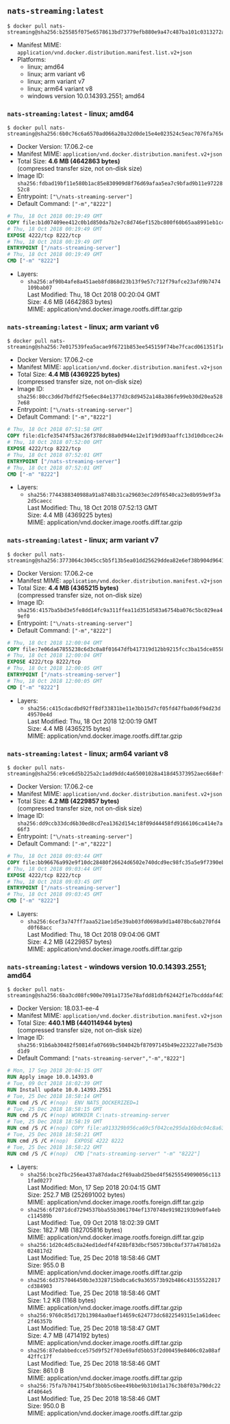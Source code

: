 ## `nats-streaming:latest`

```console
$ docker pull nats-streaming@sha256:b25585f075e6578613bd73779efb880e9a47c487ba101c0313272a7ebee38045
```

-	Manifest MIME: `application/vnd.docker.distribution.manifest.list.v2+json`
-	Platforms:
	-	linux; amd64
	-	linux; arm variant v6
	-	linux; arm variant v7
	-	linux; arm64 variant v8
	-	windows version 10.0.14393.2551; amd64

### `nats-streaming:latest` - linux; amd64

```console
$ docker pull nats-streaming@sha256:6b0c76c6a6570ad066a20a32d0de15e4e023524c5eac7076fa765ec91a12ff67
```

-	Docker Version: 17.06.2-ce
-	Manifest MIME: `application/vnd.docker.distribution.manifest.v2+json`
-	Total Size: **4.6 MB (4642863 bytes)**  
	(compressed transfer size, not on-disk size)
-	Image ID: `sha256:fdbad19bf11e580b1ac85e830909d8f76d69afaa5ea7c9bfad9b11e9722852c8`
-	Entrypoint: `["\/nats-streaming-server"]`
-	Default Command: `["-m","8222"]`

```dockerfile
# Thu, 18 Oct 2018 00:19:49 GMT
COPY file:b1d07409ee412c0b1d850da7b2e7c8d746ef152bc800f60b65aa8991eb1c490b in /nats-streaming-server 
# Thu, 18 Oct 2018 00:19:49 GMT
EXPOSE 4222/tcp 8222/tcp
# Thu, 18 Oct 2018 00:19:49 GMT
ENTRYPOINT ["/nats-streaming-server"]
# Thu, 18 Oct 2018 00:19:49 GMT
CMD ["-m" "8222"]
```

-	Layers:
	-	`sha256:af90b4afe8a451aeb8fd868d23b13f9e57c712f79afce23afd9b7474109bab07`  
		Last Modified: Thu, 18 Oct 2018 00:20:04 GMT  
		Size: 4.6 MB (4642863 bytes)  
		MIME: application/vnd.docker.image.rootfs.diff.tar.gzip

### `nats-streaming:latest` - linux; arm variant v6

```console
$ docker pull nats-streaming@sha256:7e017539fea5acae9f6721b853ee545159f74be7fcacd061351f1e0b977c3d1b
```

-	Docker Version: 17.06.2-ce
-	Manifest MIME: `application/vnd.docker.distribution.manifest.v2+json`
-	Total Size: **4.4 MB (4369225 bytes)**  
	(compressed transfer size, not on-disk size)
-	Image ID: `sha256:80cc3d6d7bdfd2f5e6ec84e1377d3c8d9452a148a386fe99eb30d20ea5287e68`
-	Entrypoint: `["\/nats-streaming-server"]`
-	Default Command: `["-m","8222"]`

```dockerfile
# Thu, 18 Oct 2018 07:51:58 GMT
COPY file:d1cfe35474f53ac26f378dc88a0d944e12e1f19dd93aaffc13d10dbcec24c944 in /nats-streaming-server 
# Thu, 18 Oct 2018 07:52:00 GMT
EXPOSE 4222/tcp 8222/tcp
# Thu, 18 Oct 2018 07:52:01 GMT
ENTRYPOINT ["/nats-streaming-server"]
# Thu, 18 Oct 2018 07:52:01 GMT
CMD ["-m" "8222"]
```

-	Layers:
	-	`sha256:7744388340988a91a8748b31ca29603ec2d9f6540ca23e8b959e9f3a2d5caecc`  
		Last Modified: Thu, 18 Oct 2018 07:52:13 GMT  
		Size: 4.4 MB (4369225 bytes)  
		MIME: application/vnd.docker.image.rootfs.diff.tar.gzip

### `nats-streaming:latest` - linux; arm variant v7

```console
$ docker pull nats-streaming@sha256:3773064c3045cc5b5f13b5ea01dd25629ddea82e6ef38b904d9641807c8ca280
```

-	Docker Version: 17.06.2-ce
-	Manifest MIME: `application/vnd.docker.distribution.manifest.v2+json`
-	Total Size: **4.4 MB (4365215 bytes)**  
	(compressed transfer size, not on-disk size)
-	Image ID: `sha256:4157ba5bd3e5fe8dd14fc9a311ffea11d351d583a6754ba076c5bc029ea49ef0`
-	Entrypoint: `["\/nats-streaming-server"]`
-	Default Command: `["-m","8222"]`

```dockerfile
# Thu, 18 Oct 2018 12:00:04 GMT
COPY file:7e06da67855238c6d3c0a8f01647dfb417319d12bb9215fcc3ba15dce85580dc in /nats-streaming-server 
# Thu, 18 Oct 2018 12:00:04 GMT
EXPOSE 4222/tcp 8222/tcp
# Thu, 18 Oct 2018 12:00:05 GMT
ENTRYPOINT ["/nats-streaming-server"]
# Thu, 18 Oct 2018 12:00:05 GMT
CMD ["-m" "8222"]
```

-	Layers:
	-	`sha256:c415cdacdbd92ff8df33831be11e3bb15d7cf05fd47fba0d6f94d23d49570e4d`  
		Last Modified: Thu, 18 Oct 2018 12:00:19 GMT  
		Size: 4.4 MB (4365215 bytes)  
		MIME: application/vnd.docker.image.rootfs.diff.tar.gzip

### `nats-streaming:latest` - linux; arm64 variant v8

```console
$ docker pull nats-streaming@sha256:e9ce6d5b225a2c1add9ddc4a65001028a418d45373952aec668eff8a6b91a051
```

-	Docker Version: 17.06.2-ce
-	Manifest MIME: `application/vnd.docker.distribution.manifest.v2+json`
-	Total Size: **4.2 MB (4229857 bytes)**  
	(compressed transfer size, not on-disk size)
-	Image ID: `sha256:dd9ccb33dcd6b30ed8cd7ea1362d154c18f09d44458fd9166106ca414e7a66f3`
-	Entrypoint: `["\/nats-streaming-server"]`
-	Default Command: `["-m","8222"]`

```dockerfile
# Thu, 18 Oct 2018 09:03:44 GMT
COPY file:bb96676a992e9f10dc28480f26624d6502e740dcd9ec98fc35a5e9f7390eb988 in /nats-streaming-server 
# Thu, 18 Oct 2018 09:03:44 GMT
EXPOSE 4222/tcp 8222/tcp
# Thu, 18 Oct 2018 09:03:45 GMT
ENTRYPOINT ["/nats-streaming-server"]
# Thu, 18 Oct 2018 09:03:45 GMT
CMD ["-m" "8222"]
```

-	Layers:
	-	`sha256:6cef3a747ff7aaa521ae1d5e39ab03fd0698a9d1a4078bc6ab270fd4d0f68acc`  
		Last Modified: Thu, 18 Oct 2018 09:04:06 GMT  
		Size: 4.2 MB (4229857 bytes)  
		MIME: application/vnd.docker.image.rootfs.diff.tar.gzip

### `nats-streaming:latest` - windows version 10.0.14393.2551; amd64

```console
$ docker pull nats-streaming@sha256:6ba3cd08fc900e7091a1735e78afdd81dbf62442f1e7bcdddaf4d33fd29da2a9
```

-	Docker Version: 18.03.1-ee-4
-	Manifest MIME: `application/vnd.docker.distribution.manifest.v2+json`
-	Total Size: **440.1 MB (440114944 bytes)**  
	(compressed transfer size, not on-disk size)
-	Image ID: `sha256:91b6ab30482f50814fa07669bc504042bf87097145b49e223227a8e75d3bd1d9`
-	Default Command: `["nats-streaming-server","-m","8222"]`

```dockerfile
# Mon, 17 Sep 2018 20:04:15 GMT
RUN Apply image 10.0.14393.0
# Tue, 09 Oct 2018 18:02:39 GMT
RUN Install update 10.0.14393.2551
# Tue, 25 Dec 2018 18:58:14 GMT
RUN cmd /S /C #(nop)  ENV NATS_DOCKERIZED=1
# Tue, 25 Dec 2018 18:58:15 GMT
RUN cmd /S /C #(nop) WORKDIR C:\nats-streaming-server
# Tue, 25 Dec 2018 18:58:19 GMT
RUN cmd /S /C #(nop) COPY file:a913329b956ca69c5f042ce295da16bdc04c8a638b08a98d94204be2e06709af in nats-streaming-server.exe 
# Tue, 25 Dec 2018 18:58:21 GMT
RUN cmd /S /C #(nop)  EXPOSE 4222 8222
# Tue, 25 Dec 2018 18:58:22 GMT
RUN cmd /S /C #(nop)  CMD ["nats-streaming-server" "-m" "8222"]
```

-	Layers:
	-	`sha256:bce2fbc256ea437a87dadac2f69aabd25bed4f56255549090056c1131fad0277`  
		Last Modified: Mon, 17 Sep 2018 20:04:15 GMT  
		Size: 252.7 MB (252691002 bytes)  
		MIME: application/vnd.docker.image.rootfs.foreign.diff.tar.gzip
	-	`sha256:6f2071dcd7294537bba55b3061704ef1370748e91982193b9e0fa4ebc114589b`  
		Last Modified: Tue, 09 Oct 2018 18:02:39 GMT  
		Size: 182.7 MB (182705816 bytes)  
		MIME: application/vnd.docker.image.rootfs.foreign.diff.tar.gzip
	-	`sha256:1d20c4d5c8a24ed1dedf4f428bf83dbcf505730bc0af377a47b81d2a024817d2`  
		Last Modified: Tue, 25 Dec 2018 18:58:46 GMT  
		Size: 955.0 B  
		MIME: application/vnd.docker.image.rootfs.diff.tar.gzip
	-	`sha256:6d3757046450b3e3328715bdbca6c9a365573b92b486c43155522817cd384903`  
		Last Modified: Tue, 25 Dec 2018 18:58:46 GMT  
		Size: 1.2 KB (1168 bytes)  
		MIME: application/vnd.docker.image.rootfs.diff.tar.gzip
	-	`sha256:9760c85d172b13984aa0aef14659c624773dc6822549315e1a61deec2f46357b`  
		Last Modified: Tue, 25 Dec 2018 18:58:47 GMT  
		Size: 4.7 MB (4714192 bytes)  
		MIME: application/vnd.docker.image.rootfs.diff.tar.gzip
	-	`sha256:87edabbedcce575d9f52f703e69afd5bb53f2d00459e8406c02a08af42ffc17f`  
		Last Modified: Tue, 25 Dec 2018 18:58:46 GMT  
		Size: 861.0 B  
		MIME: application/vnd.docker.image.rootfs.diff.tar.gzip
	-	`sha256:75fa7b7041754bf3bbb5c6bee49bbe9b310d1a176c3b8f03a790dc224f4064e5`  
		Last Modified: Tue, 25 Dec 2018 18:58:46 GMT  
		Size: 950.0 B  
		MIME: application/vnd.docker.image.rootfs.diff.tar.gzip
